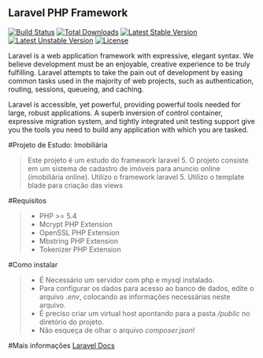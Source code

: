 ## Laravel PHP Framework

[![Build Status](https://travis-ci.org/laravel/framework.svg)](https://travis-ci.org/laravel/framework)
[![Total Downloads](https://poser.pugx.org/laravel/framework/downloads.svg)](https://packagist.org/packages/laravel/framework)
[![Latest Stable Version](https://poser.pugx.org/laravel/framework/v/stable.svg)](https://packagist.org/packages/laravel/framework)
[![Latest Unstable Version](https://poser.pugx.org/laravel/framework/v/unstable.svg)](https://packagist.org/packages/laravel/framework)
[![License](https://poser.pugx.org/laravel/framework/license.svg)](https://packagist.org/packages/laravel/framework)

Laravel is a web application framework with expressive, elegant syntax. We believe development must be an enjoyable, creative experience to be truly fulfilling. Laravel attempts to take the pain out of development by easing common tasks used in the majority of web projects, such as authentication, routing, sessions, queueing, and caching.

Laravel is accessible, yet powerful, providing powerful tools needed for large, robust applications. A superb inversion of control container, expressive migration system, and tightly integrated unit testing support give you the tools you need to build any application with which you are tasked.

#Projeto de Estudo: Imobiliária

> Este projeto é um estudo do framework laravel 5. 
> O projeto consiste em um sistema de cadastro de imóveis para anuncio online (imobiliária online). Utilizo o framework laravel 5. Utilizo o template blade para criação das views

#Requisitos
>- PHP >= 5.4
>- Mcrypt PHP Extension
>- OpenSSL PHP Extension
>- Mbstring PHP Extension
>- Tokenizer PHP Extension

#Como instalar
>- É Necessário um servidor com php e mysql instalado.
>- Para configurar os dados para acesso ao banco de dados, edite o arquivo *.env*, colocando as informações necessárias neste arquivo.
>- É preciso criar um virtual host apontando para a pasta */public* no diretório do projeto.
>- Não esqueça de olhar o arquivo *composer.json*!

#Mais informações
[ Laravel Docs](http://laravel.com/docs)
